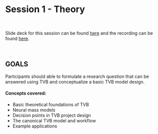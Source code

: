 # Session 1 - Theory

<br>

Slide deck for this session can be found [here](https://docs.google.com/presentation/d/1m162HYdZUSFA2WCnUa9mi3SdtjetL12cw4RU8mI_GLk/edit?usp=drive_link) and the recording can be found [here](https://drive.google.com/file/d/1q-3oktGHEHHoSJy5DylOswcchL2CuJ4h/view?usp=sharing).

<br>

## GOALS
Participants should able to formulate a research question that can be answered using TVB and conceptualize a basic TVB model design.

#### Concepts covered: 
- Basic theoretical foundations of TVB
- Neural mass models
- Decision points in TVB project design
- The canonical TVB model and workflow 
- Example applications
